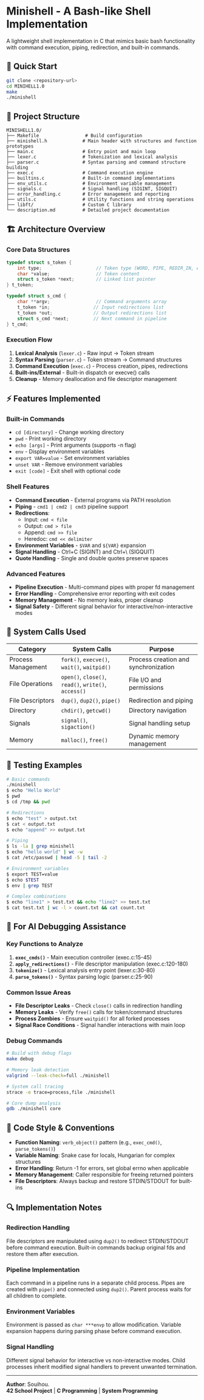 # Minishell - A Bash-like Shell Implementation

A lightweight shell implementation in C that mimics basic bash functionality with command execution, piping, redirection, and built-in commands.

## 🚀 Quick Start

```bash
git clone <repository-url>
cd MINIHELL1.0
make
./minishell
```

## 📁 Project Structure

```
MINISHELL1.0/
├── Makefile                 # Build configuration
├── minishell.h             # Main header with structures and function prototypes
├── main.c                  # Entry point and main loop
├── lexer.c                 # Tokenization and lexical analysis
├── parser.c                # Syntax parsing and command structure building
├── exec.c                  # Command execution engine
├── builtins.c              # Built-in command implementations
├── env_utils.c             # Environment variable management
├── signals.c               # Signal handling (SIGINT, SIGQUIT)
├── error_handling.c        # Error management and reporting
├── utils.c                 # Utility functions and string operations
├── libft/                  # Custom C library
└── description.md          # Detailed project documentation
```

## 🏗️ Architecture Overview

### Core Data Structures

```c
typedef struct s_token {
    int type;                    // Token type (WORD, PIPE, REDIR_IN, etc.)
    char *value;                 // Token content
    struct s_token *next;        // Linked list pointer
} t_token;

typedef struct s_cmd {
    char **argv;                 // Command arguments array
    t_token *in;                // Input redirections list
    t_token *out;               // Output redirections list
    struct s_cmd *next;         // Next command in pipeline
} t_cmd;
```

### Execution Flow

1. **Lexical Analysis** (`lexer.c`) - Raw input → Token stream
2. **Syntax Parsing** (`parser.c`) - Token stream → Command structures
3. **Command Execution** (`exec.c`) - Process creation, pipes, redirections
4. **Built-ins/External** - Built-in dispatch or execve() calls
5. **Cleanup** - Memory deallocation and file descriptor management

## ⚡ Features Implemented

### Built-in Commands
- `cd [directory]` - Change working directory
- `pwd` - Print working directory
- `echo [args]` - Print arguments (supports -n flag)
- `env` - Display environment variables
- `export VAR=value` - Set environment variables
- `unset VAR` - Remove environment variables
- `exit [code]` - Exit shell with optional code

### Shell Features
- **Command Execution** - External programs via PATH resolution
- **Piping** - `cmd1 | cmd2 | cmd3` pipeline support
- **Redirections**:
  - Input: `cmd < file`
  - Output: `cmd > file`
  - Append: `cmd >> file`
  - Heredoc: `cmd << delimiter`
- **Environment Variables** - `$VAR` and `${VAR}` expansion
- **Signal Handling** - Ctrl+C (SIGINT) and Ctrl+\ (SIGQUIT)
- **Quote Handling** - Single and double quotes preserve spaces

### Advanced Features
- **Pipeline Execution** - Multi-command pipes with proper fd management
- **Error Handling** - Comprehensive error reporting with exit codes
- **Memory Management** - No memory leaks, proper cleanup
- **Signal Safety** - Different signal behavior for interactive/non-interactive modes

## 🔧 System Calls Used

| Category | System Calls | Purpose |
|----------|--------------|---------|
| Process Management | `fork()`, `execve()`, `wait()`, `waitpid()` | Process creation and synchronization |
| File Operations | `open()`, `close()`, `read()`, `write()`, `access()` | File I/O and permissions |
| File Descriptors | `dup()`, `dup2()`, `pipe()` | Redirection and piping |
| Directory | `chdir()`, `getcwd()` | Directory navigation |
| Signals | `signal()`, `sigaction()` | Signal handling setup |
| Memory | `malloc()`, `free()` | Dynamic memory management |

## 🧪 Testing Examples

```bash
# Basic commands
./minishell
$ echo "Hello World"
$ pwd
$ cd /tmp && pwd

# Redirections
$ echo "test" > output.txt
$ cat < output.txt
$ echo "append" >> output.txt

# Piping
$ ls -la | grep minishell
$ echo "hello world" | wc -w
$ cat /etc/passwd | head -5 | tail -2

# Environment variables
$ export TEST=value
$ echo $TEST
$ env | grep TEST

# Complex combinations
$ echo "line1" > test.txt && echo "line2" >> test.txt
$ cat test.txt | wc -l > count.txt && cat count.txt
```

## 🐛 For AI Debugging Assistance

### Key Functions to Analyze

1. **`exec_cmds()`** - Main execution controller (exec.c:15-45)
2. **`apply_redirections()`** - File descriptor manipulation (exec.c:120-180)
3. **`tokenize()`** - Lexical analysis entry point (lexer.c:30-80)
4. **`parse_tokens()`** - Syntax parsing logic (parser.c:25-90)

### Common Issue Areas

- **File Descriptor Leaks** - Check `close()` calls in redirection handling
- **Memory Leaks** - Verify `free()` calls for token/command structures  
- **Process Zombies** - Ensure `waitpid()` for all forked processes
- **Signal Race Conditions** - Signal handler interactions with main loop

### Debug Commands

```bash
# Build with debug flags
make debug

# Memory leak detection
valgrind --leak-check=full ./minishell

# System call tracing
strace -e trace=process,file ./minishell

# Core dump analysis
gdb ./minishell core
```

## 📝 Code Style & Conventions

- **Function Naming**: `verb_object()` pattern (e.g., `exec_cmd()`, `parse_tokens()`)
- **Variable Naming**: Snake case for locals, Hungarian for complex structures
- **Error Handling**: Return -1 for errors, set global errno when applicable
- **Memory Management**: Caller responsible for freeing returned pointers
- **File Descriptors**: Always backup and restore STDIN/STDOUT for built-ins

## 🔍 Implementation Notes

### Redirection Handling
File descriptors are manipulated using `dup2()` to redirect STDIN/STDOUT before command execution. Built-in commands backup original fds and restore them after execution.

### Pipeline Implementation  
Each command in a pipeline runs in a separate child process. Pipes are created with `pipe()` and connected using `dup2()`. Parent process waits for all children to complete.

### Environment Variables
Environment is passed as `char ***envp` to allow modification. Variable expansion happens during parsing phase before command execution.

### Signal Handling
Different signal behavior for interactive vs non-interactive modes. Child processes inherit modified signal handlers to prevent unwanted termination.

---

**Author**: Souihou.  
**42 School Project** | **C Programming** | **System Programming**
